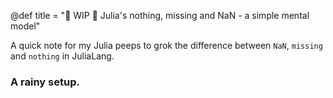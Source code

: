 @def title = "🚧 WIP 🚧 Julia's nothing, missing and NaN - a simple mental model"

A quick note for my Julia peeps to grok the difference between `NaN`, `missing` and `nothing` in JuliaLang.

### A rainy setup.

